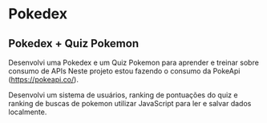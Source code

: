 # Pokedex
Pokedex + Quiz Pokemon
---

Desenvolvi uma Pokedex e um Quiz Pokemon para aprender e treinar sobre consumo de APIs
Neste projeto estou fazendo o consumo da PokeApi (https://pokeapi.co/).

Desenvolvi um sistema de usuários, ranking de pontuações do quiz e ranking de buscas de pokemon utilizar JavaScript para ler e salvar dados localmente.
